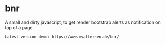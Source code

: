 # bnr #

A small and dirty javascript, to get render bootstrap alerts as notification on top of a page.

    Latest version demo: https://www.mvattersen.de/bnr/

